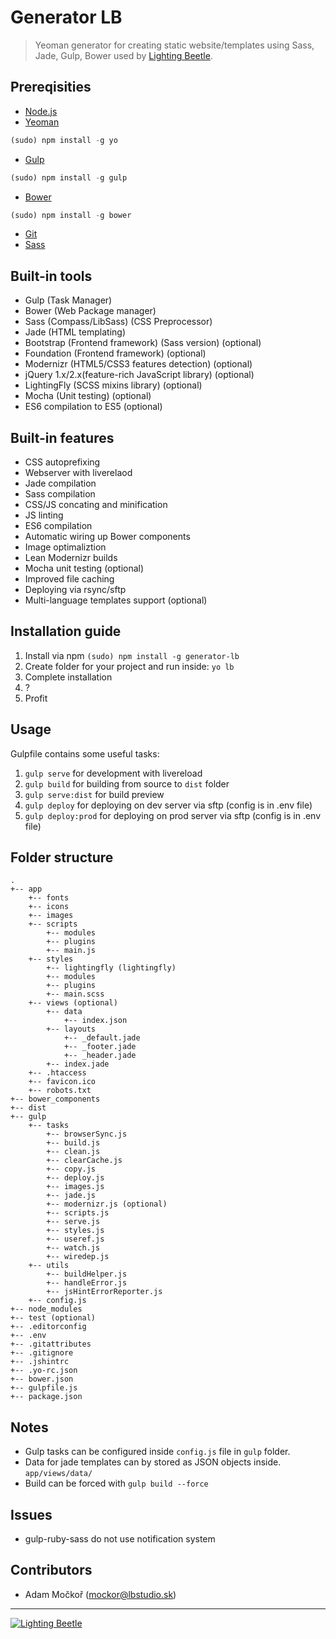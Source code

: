 # Generator LB

> Yeoman generator for creating static website/templates using Sass, Jade, Gulp, Bower used by [Lighting Beetle](http://www.lbstudio.sk).

## Prereqisities

* [Node.js](http://nodejs.org/)
* [Yeoman](http://yeoman.io/)
```javascript
(sudo) npm install -g yo
```
* [Gulp](http://gulpjs.com/)
```javascript
(sudo) npm install -g gulp
```
* [Bower](http://bower.io/)
```javascript
(sudo) npm install -g bower
```
* [Git](http://git-scm.com/)
* [Sass](http://sass-lang.com/)

## Built-in tools

* Gulp (Task Manager)
* Bower (Web Package manager)
* Sass (Compass/LibSass) (CSS Preprocessor)
* Jade (HTML templating)
* Bootstrap (Frontend framework) (Sass version) (optional)
* Foundation (Frontend framework) (optional)
* Modernizr (HTML5/CSS3 features detection) (optional)
* jQuery 1.x/2.x(feature-rich JavaScript library) (optional)
* LightingFly (SCSS mixins library) (optional)
* Mocha (Unit testing) (optional)
* ES6 compilation to ES5 (optional)

## Built-in features

* CSS autoprefixing
* Webserver with liverelaod
* Jade compilation
* Sass compilation
* CSS/JS concating and minification
* JS linting
* ES6 compilation
* Automatic wiring up Bower components
* Image optimaliztion
* Lean Modernizr builds
* Mocha unit testing (optional)
* Improved file caching
* Deploying via rsync/sftp
* Multi-language templates support (optional)

## Installation guide

1. Install via npm `(sudo) npm install -g generator-lb`  
2. Create folder for your project and run inside: `yo lb`  
3. Complete installation
4. ?
5. Profit

## Usage

Gulpfile contains some useful tasks:

1. `gulp serve` for development with livereload
2. `gulp build` for building from source to `dist` folder
3. `gulp serve:dist` for build preview
4. `gulp deploy` for deploying on dev server via sftp (config is in .env file) 
5. `gulp deploy:prod` for deploying on prod server via sftp (config is in .env file) 

## Folder structure

```
.
+-- app
    +-- fonts
    +-- icons
    +-- images
    +-- scripts
        +-- modules
        +-- plugins
        +-- main.js
    +-- styles
        +-- lightingfly (lightingfly)
        +-- modules
        +-- plugins
        +-- main.scss
    +-- views (optional)
        +-- data
            +-- index.json
        +-- layouts
            +-- _default.jade
            +-- _footer.jade
            +-- _header.jade
        +-- index.jade
    +-- .htaccess
    +-- favicon.ico
    +-- robots.txt
+-- bower_components
+-- dist
+-- gulp
    +-- tasks
        +-- browserSync.js
        +-- build.js
        +-- clean.js
        +-- clearCache.js
        +-- copy.js
        +-- deploy.js
        +-- images.js
        +-- jade.js
        +-- modernizr.js (optional)
        +-- scripts.js
        +-- serve.js
        +-- styles.js
        +-- useref.js
        +-- watch.js
        +-- wiredep.js
    +-- utils
        +-- buildHelper.js
        +-- handleError.js
        +-- jsHintErrorReporter.js
    +-- config.js
+-- node_modules
+-- test (optional)
+-- .editorconfig
+-- .env
+-- .gitattributes
+-- .gitignore
+-- .jshintrc
+-- .yo-rc.json
+-- bower.json
+-- gulpfile.js
+-- package.json
```

## Notes
 * Gulp tasks can be configured inside `config.js` file in `gulp` folder.
 * Data for jade templates can by stored as JSON objects inside. ```app/views/data/```
 * Build can be forced with ```gulp build --force```

## Issues
 * gulp-ruby-sass do not use notification system
 
## Contributors
 * Adam Močkoř (mockor@lbstudio.sk)

--- 
[![Lighting Beetle](http://www.lbstudio.sk/static/imgs/lb-logo-orange.png "Lighting Beetle")](http://www.lbstudio.sk)

